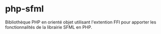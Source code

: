 # php-sfml

Bibliothèque PHP en orienté objet utilisant l'extention FFI pour apporter les fonctionnalités de la librairie SFML en PHP.